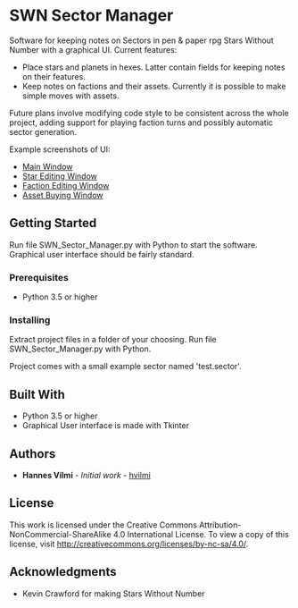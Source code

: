 # SWN Sector Manager

Software for keeping notes on Sectors in pen & paper rpg Stars Without Number with a graphical UI.
Current features:
* Place stars and planets in hexes. Latter contain fields for keeping notes on their features.
* Keep notes on factions and their assets. Currently it is possible to make simple moves with assets.

Future plans involve modifying code style to be consistent across the whole project, adding support for playing faction turns and possibly automatic sector generation.

Example screenshots of UI:
* [Main Window](https://www.dropbox.com/s/cxmm66iisx5ky09/mainWindow.png)
* [Star Editing Window](https://www.dropbox.com/s/i6gt7zu3fnxsxzd/starEditWindow.png?dl=0)
* [Faction Editing Window](https://www.dropbox.com/s/csbux6kyhds78p6/factionWindow.png?dl=0)
* [Asset Buying Window](https://www.dropbox.com/s/l93logvfso794mh/assetBuyingWindow.png?dl=0)

## Getting Started

Run file SWN_Sector_Manager.py with Python to start the software. Graphical user interface should be fairly standard.

### Prerequisites

* Python 3.5 or higher

### Installing

Extract project files in a folder of your choosing. Run file SWN_Sector_Manager.py with Python.

Project comes with a small example sector named 'test.sector'.


## Built With

* Python 3.5 or higher
* Graphical User interface is made with Tkinter


## Authors

* **Hannes Vilmi** - *Initial work* - [hvilmi](https://github.com/hvilmi)

## License

This work is licensed under the Creative Commons Attribution-NonCommercial-ShareAlike 4.0 International License. To view a copy of this license, visit http://creativecommons.org/licenses/by-nc-sa/4.0/.

## Acknowledgments

* Kevin Crawford for making Stars Without Number
